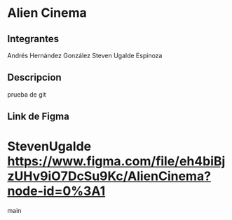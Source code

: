 # Alien Cinema


## Integrantes
Andrés Hernández González
Steven Ugalde Espinoza

## Descripcion
prueba de git

## Link de Figma
 StevenUgalde
https://www.figma.com/file/eh4biBjzUHv9iO7DcSu9Kc/AlienCinema?node-id=0%3A1
=======
 main

